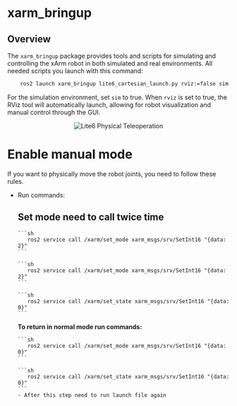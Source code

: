 # xarm_bringup

## Overview

The `xarm_bringup` package provides tools and scripts for simulating and controlling the xArm robot in both simulated and real environments. All needed scripts you launch with this command:

```sh
    ros2 launch xarm_bringup lite6_cartesian_launch.py rviz:=false sim:=false
```
For the simulation environment, set `sim` to true. When `rviz` is set to true, the RViz tool will automatically launch, allowing for robot visualization and manual control through the GUI.

<div align='center'>

![Lite6 Physical Teleoperation](../media/rviz.gif) 
</div>


# Enable manual mode
If you want to physically move the robot joints, you need to follow these rules.

- Run commands:

   ## Set mode need to call twice time

      ```sh
         ros2 service call /xarm/set_mode xarm_msgs/srv/SetInt16 "{data: 2}"
      ```

      ```sh
         ros2 service call /xarm/set_mode xarm_msgs/srv/SetInt16 "{data: 2}"
      ```

      ```sh
         ros2 service call /xarm/set_state xarm_msgs/srv/SetInt16 "{data: 0}"
      ```

   **To return in normal mode run commands:**

      ```sh
         ros2 service call /xarm/set_mode xarm_msgs/srv/SetInt16 "{data: 0}"
      ```

      ```sh
         ros2 service call /xarm/set_state xarm_msgs/srv/SetInt16 "{data: 0}"
      ```
      - After this step need to run launch file again

